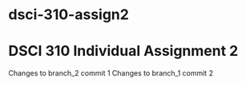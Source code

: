 # dsci-310-assign2
# DSCI 310 Individual Assignment 2
Changes to branch_2 commit 1
Changes to branch_1 commit 2
